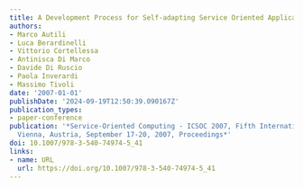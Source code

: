 ```yaml
---
title: A Development Process for Self-adapting Service Oriented Applications
authors:
- Marco Autili
- Luca Berardinelli
- Vittorio Cortellessa
- Antinisca Di Marco
- Davide Di Ruscio
- Paola Inverardi
- Massimo Tivoli
date: '2007-01-01'
publishDate: '2024-09-19T12:50:39.090167Z'
publication_types:
- paper-conference
publication: '*Service-Oriented Computing - ICSOC 2007, Fifth International Conference,
  Vienna, Austria, September 17-20, 2007, Proceedings*'
doi: 10.1007/978-3-540-74974-5_41
links:
- name: URL
  url: https://doi.org/10.1007/978-3-540-74974-5_41
---
```

